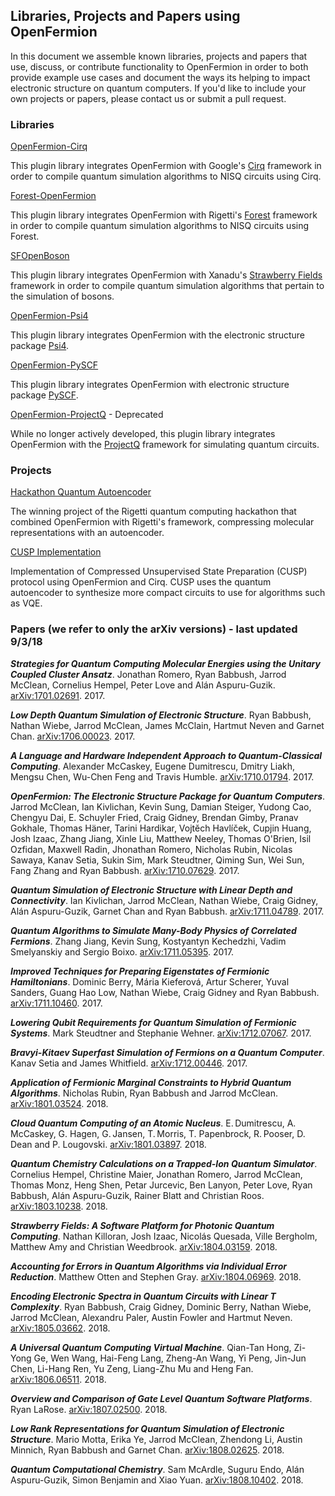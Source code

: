 ## Libraries, Projects and Papers using OpenFermion

In this document we assemble known libraries, projects and papers that use,
discuss, or contribute functionality to OpenFermion in order to both provide
example use cases and document the ways its helping to impact electronic
structure on quantum computers. If you'd like to include your own projects
or papers, please contact us or submit a pull request.


### Libraries

[OpenFermion-Cirq](https://github.com/quantumlib/OpenFermion-Cirq)

This plugin library integrates OpenFermion with Google's
[Cirq](https://github.com/quantumlib/Cirq>) framework in order to compile
quantum simulation algorithms to NISQ circuits using Cirq.

[Forest-OpenFermion](https://github.com/rigetticomputing/forestopenfermion) 

This plugin library integrates OpenFermion with Rigetti's
[Forest](https://www.rigetti.com/forest) framework in order to compile
quantum simulation algorithms to NISQ circuits using Forest.

[SFOpenBoson](https://github.com/XanaduAI/SFOpenBoson)

This plugin library integrates OpenFermion with Xanadu's
[Strawberry Fields](https://github.com/XanaduAI/strawberryfields)
framework in order to compile quantum simulation algorithms that
pertain to the simulation of bosons.

[OpenFermion-Psi4](http://github.com/quantumlib/OpenFermion-Psi4)

This plugin library integrates OpenFermion with the electronic structure
package [Psi4](http://psicode.org).

[OpenFermion-PySCF](http://github.com/quantumlib/OpenFermion-PySCF)

This plugin library integrates OpenFermion with electronic structure package
[PySCF](https://github.com/sunqm/pyscf).

[OpenFermion-ProjectQ](https://github.com/quantumlib/OpenFermion-ProjectQ) - Deprecated

While no longer actively developed, this plugin library integrates OpenFermion
with the [ProjectQ](https://projectq.ch) framework for simulating quantum
circuits.


### Projects

[Hackathon Quantum Autoencoder](https://github.com/hsim13372/QCompress)

The winning project of the Rigetti quantum computing hackathon that combined
OpenFermion with Rigetti's framework, compressing molecular representations
with an autoencoder.

[CUSP Implementation](https://github.com/zapatacomputing/cusp_cirq_demo)

Implementation of Compressed Unsupervised State Preparation (CUSP) protocol
using OpenFermion and Cirq. CUSP uses the quantum autoencoder to synthesize
more compact circuits to use for algorithms such as VQE.


### Papers (we refer to only the arXiv versions) - last updated 9/3/18

***Strategies for Quantum Computing Molecular Energies using the Unitary Coupled
Cluster Ansatz***. Jonathan Romero, Ryan Babbush, Jarrod McClean, Cornelius
Hempel, Peter Love and Alán Aspuru-Guzik.
[arXiv:1701.02691](https://arxiv.org/abs/1701.02691). 2017.

***Low Depth Quantum Simulation of Electronic Structure***. Ryan Babbush, Nathan Wiebe,
Jarrod McClean, James McClain, Hartmut Neven and Garnet Chan.
[arXiv:1706.00023](https://arxiv.org/abs/1706.00023). 2017.

***A Language and Hardware Independent Approach to Quantum-Classical
Computing***. Alexander McCaskey, Eugene Dumitrescu, Dmitry Liakh, Mengsu Chen,
Wu-Chen Feng and Travis Humble.
[arXiv:1710.01794](https://arxiv.org/abs/1710.01794). 2017.

***OpenFermion: The Electronic Structure Package for Quantum Computers***.
Jarrod McClean, Ian Kivlichan, Kevin Sung, Damian Steiger, Yudong Cao, Chengyu Dai,
E. Schuyler Fried, Craig Gidney, Brendan Gimby, Pranav Gokhale, Thomas Häner,
Tarini Hardikar, Vojtĕch Havlíček, Cupjin Huang, Josh Izaac, Zhang Jiang, Xinle Liu,
Matthew Neeley, Thomas O'Brien, Isil Ozfidan, Maxwell Radin, Jhonathan Romero,
Nicholas Rubin, Nicolas Sawaya, Kanav Setia, Sukin Sim, Mark Steudtner,
Qiming Sun, Wei Sun, Fang Zhang and Ryan Babbush.
[arXiv:1710.07629](https://arxiv.org/abs/1710.07629). 2017.

***Quantum Simulation of Electronic Structure with Linear Depth and Connectivity***.
Ian Kivlichan, Jarrod McClean, Nathan Wiebe, Craig Gidney,
Alán Aspuru-Guzik, Garnet Chan and Ryan Babbush.
[arXiv:1711.04789](https://arxiv.org/abs/1711.04789). 2017.

***Quantum Algorithms to Simulate Many-Body Physics of Correlated Fermions***.
Zhang Jiang, Kevin Sung, Kostyantyn Kechedzhi, Vadim Smelyanskiy and Sergio Boixo.
[arXiv:1711.05395](https://arxiv.org/abs/1711.05395). 2017.

***Improved Techniques for Preparing Eigenstates of Fermionic Hamiltonians***.
Dominic Berry, Mária Kieferová, Artur Scherer, Yuval Sanders,
Guang Hao Low, Nathan Wiebe, Craig Gidney and Ryan Babbush.
[arXiv:1711.10460](https://arxiv.org/abs/1711.10460). 2017.

***Lowering Qubit Requirements for Quantum Simulation of Fermionic Systems***.
Mark Steudtner and Stephanie Wehner.
[arXiv:1712.07067](https://arxiv.org/abs/1712.07067). 2017.

***Bravyi-Kitaev Superfast Simulation of Fermions on a Quantum Computer***.
Kanav Setia and James Whitfield.
[arXiv:1712.00446](https://arxiv.org/abs/1712.00446). 2017.

***Application of Fermionic Marginal Constraints to Hybrid Quantum
Algorithms***. Nicholas Rubin, Ryan Babbush and Jarrod McClean.
[arXiv:1801.03524](https://arxiv.org/abs/1801.03524). 2018.

***Cloud Quantum Computing of an Atomic Nucleus***.
E. Dumitrescu, A. McCaskey, G. Hagen, G. Jansen, T. Morris,
T. Papenbrock, R. Pooser, D. Dean and P. Lougovski.
[arXiv:1801.03897](https://arxiv.org/abs/1801.03897). 2018.

***Quantum Chemistry Calculations on a Trapped-Ion Quantum Simulator***.
Cornelius Hempel, Christine Maier, Jonathan Romero, Jarrod McClean,
Thomas Monz, Heng Shen, Petar Jurcevic, Ben Lanyon, Peter Love, Ryan Babbush,
Alán Aspuru-Guzik, Rainer Blatt and Christian Roos.
[arXiv:1803.10238](https://arxiv.org/abs/1803.10238). 2018.

***Strawberry Fields: A Software Platform for Photonic Quantum Computing***.
Nathan Killoran, Josh Izaac, Nicolás Quesada, Ville Bergholm, Matthew Amy and
Christian Weedbrook.
[arXiv:1804.03159](https://arxiv.org/abs/1804.03159). 2018.

***Accounting for Errors in Quantum Algorithms via Individual Error
Reduction***. Matthew Otten and Stephen Gray.
[arXiv:1804.06969](https://arxiv.org/abs/1804.06969). 2018.

***Encoding Electronic Spectra in Quantum Circuits with Linear T Complexity***.
Ryan Babbush, Craig Gidney, Dominic Berry, Nathan Wiebe, Jarrod McClean,
Alexandru Paler, Austin Fowler and Hartmut Neven.
[arXiv:1805.03662](https://arxiv.org/abs/1805.03662). 2018.

***A Universal Quantum Computing Virtual Machine***.
Qian-Tan Hong, Zi-Yong Ge, Wen Wang, Hai-Feng Lang, Zheng-An Wang, Yi Peng,
Jin-Jun Chen, Li-Hang Ren, Yu Zeng, Liang-Zhu Mu and Heng Fan.
[arXiv:1806.06511](https://arxiv.org/abs/1806.06511). 2018.

***Overview and Comparison of Gate Level Quantum Software Platforms***.
Ryan LaRose. [arXiv:1807.02500](https://arxiv.org/abs/1807.02500). 2018.

***Low Rank Representations for Quantum Simulation of Electronic Structure***.
Mario Motta, Erika Ye, Jarrod McClean, Zhendong Li, Austin Minnich,
Ryan Babbush and Garnet Chan.
[arXiv:1808.02625](https://arxiv.org/abs/1808.02625). 2018.

***Quantum Computational Chemistry***.
Sam McArdle, Suguru Endo, Alán Aspuru-Guzik, Simon Benjamin and Xiao Yuan.
[arXiv:1808.10402](https://arxiv.org/abs/1808.10402). 2018.
